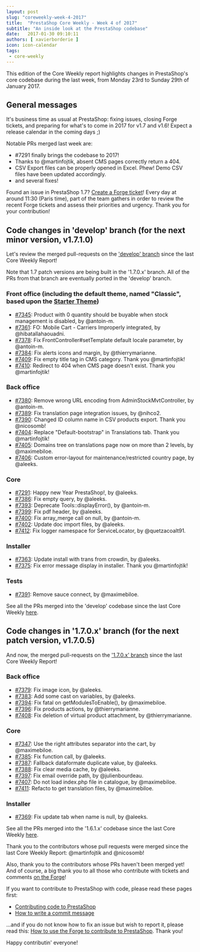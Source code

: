 ```yaml
---
layout: post
slug: "coreweekly-week-4-2017"
title:  "PrestaShop Core Weekly - Week 4 of 2017"
subtitle: "An inside look at the PrestaShop codebase"
date:   2017-01-30 09:10:11
authors: [ xavierborderie ]
icon: icon-calendar
tags:
 - core-weekly
---
```


This edition of the Core Weekly report highlights changes in PrestaShop's core codebase during the last week, from Monday 23rd to Sunday 29th of January 2017.


## General messages

It's business time as usual at PrestaShop: fixing issues, closing Forge tickets, and preparing for what's to come in 2017 for v1.7 and v1.6! Expect a release calendar in the coming days ;)

Notable PRs merged last week are:

* #7291 finally brings the codebase to 2017!
* Thanks to @martinfojtik, absent CMS pages correctly return a 404.
* CSV Export files can be properly opened in Excel. Phew! Demo CSV files have been updated accordingly.
* and several fixes!

Found an issue in PrestaShop 1.7? [Create a Forge ticket](http://forge.prestashop.com/secure/CreateIssue%21default.jspa?selectedProjectId=11322&issuetype=1)! Every day at around 11:30 (Paris time), part of the team gathers in order to review the recent Forge tickets and assess their priorities and urgency. Thank you for your contribution!



## Code changes in 'develop' branch (for the next minor version, v1.7.1.0)

Let's review the merged pull-requests on the ['develop' branch](https://github.com/PrestaShop/PrestaShop/tree/develop) since the last Core Weekly Report!

Note that 1.7 patch versions are being built in the '1.7.0.x' branch. All of the PRs from that branch are eventually ported in the 'develop' branch.


### Front office (including the default theme, named "Classic", based upon the [Starter Theme](https://github.com/PrestaShop/StarterTheme))

* [#7345](https://github.com/PrestaShop/PrestaShop/pull/7345): Product with 0 quantity should be buyable when stock management is disabled, by @antoin-m.
* [#7361](https://github.com/PrestaShop/PrestaShop/pull/7361): FO: Mobile Cart - Carriers Improperly integrated, by @hibatallahaouadni.
* [#7378](https://github.com/PrestaShop/PrestaShop/pull/7378): Fix FrontController#setTemplate default locale parameter, by @antoin-m.
* [#7384](https://github.com/PrestaShop/PrestaShop/pull/7384): Fix alerts icons and margin, by @thierrymarianne.
* [#7409](https://github.com/PrestaShop/PrestaShop/pull/7409): Fix empty title tag in CMS category. Thank you @martinfojtik!
* [#7410](https://github.com/PrestaShop/PrestaShop/pull/7410): Redirect to 404 when CMS page doesn't exist. Thank you @martinfojtik!



### Back office

* [#7380](https://github.com/PrestaShop/PrestaShop/pull/7380): Remove wrong URL encoding from AdminStockMvtController, by @antoin-m.
* [#7389](https://github.com/PrestaShop/PrestaShop/pull/7389): Fix translation page integration issues, by @nihco2.
* [#7390](https://github.com/PrestaShop/PrestaShop/pull/7390): Changed ID column name in CSV products export. Thank you @nicosomb!
* [#7404](https://github.com/PrestaShop/PrestaShop/pull/7404): Replace "Default-bootstrap" in Translations tab. Thank you @martinfojtik!
* [#7405](https://github.com/PrestaShop/PrestaShop/pull/7405): Domains tree on translations page now on more than 2 levels, by @maximebiloe.
* [#7406](https://github.com/PrestaShop/PrestaShop/pull/7406): Custom error-layout for maintenance/restricted country page, by @aleeks.


### Core

* [#7291](https://github.com/PrestaShop/PrestaShop/pull/7291): Happy new Year PrestaShop!, by @aleeks.
* [#7386](https://github.com/PrestaShop/PrestaShop/pull/7386): Fix empty query, by @aleeks.
* [#7393](https://github.com/PrestaShop/PrestaShop/pull/7393): Deprecate Tools::displayError(), by @antoin-m.
* [#7399](https://github.com/PrestaShop/PrestaShop/pull/7399): Fix pdf header, by @aleeks.
* [#7400](https://github.com/PrestaShop/PrestaShop/pull/7400): Fix array_merge call on null, by @antoin-m.
* [#7402](https://github.com/PrestaShop/PrestaShop/pull/7402): Update doc import files, by @aleeks.
* [#7412](https://github.com/PrestaShop/PrestaShop/pull/7412): Fix logger namespace for ServiceLocator, by @quetzacoalt91.


### Installer

* [#7363](https://github.com/PrestaShop/PrestaShop/pull/7363): Update install with trans from crowdin, by @aleeks.
* [#7375](https://github.com/PrestaShop/PrestaShop/pull/7375): Fix error message display in installer. Thank you @martinfojtik!


### Tests

* [#7391](https://github.com/PrestaShop/PrestaShop/pull/7391): Remove sauce connect, by @maximebiloe.


See all the PRs merged into the 'develop' codebase since the last Core Weekly [here](https://github.com/PrestaShop/PrestaShop/pulls?utf8=%E2%9C%93&q=is%3Apr%20merged%3A2017-01-23..2017-01-29%20is%3Aclosed%20base%3Adevelop).


## Code changes in '1.7.0.x' branch (for the next patch version, v1.7.0.5) 

And now, the merged pull-requests on the ['1.7.0.x' branch](https://github.com/PrestaShop/PrestaShop/tree/1.7.0.x) since the last Core Weekly Report!


### Back office

* [#7379](https://github.com/PrestaShop/PrestaShop/pull/7379): Fix image icon, by @aleeks.
* [#7383](https://github.com/PrestaShop/PrestaShop/pull/7383): Add some cast on variables, by @aleeks.
* [#7394](https://github.com/PrestaShop/PrestaShop/pull/7394): Fix fatal on getModulesToEnable(), by @maximebiloe.
* [#7396](https://github.com/PrestaShop/PrestaShop/pull/7396): Fix products actions, by @thierrymarianne.
* [#7408](https://github.com/PrestaShop/PrestaShop/pull/7408): Fix deletion of virtual product attachment, by @thierrymarianne.


### Core

* [#7347](https://github.com/PrestaShop/PrestaShop/pull/7347): Use the right attributes separator into the cart, by @maximebiloe.
* [#7385](https://github.com/PrestaShop/PrestaShop/pull/7385): Fix function call, by @aleeks.
* [#7387](https://github.com/PrestaShop/PrestaShop/pull/7387): Fallback dataformate duplicate value, by @aleeks.
* [#7388](https://github.com/PrestaShop/PrestaShop/pull/7388): Fix clear media cache, by @aleeks.
* [#7397](https://github.com/PrestaShop/PrestaShop/pull/7397): Fix email override path, by @julienbourdeau.
* [#7407](https://github.com/PrestaShop/PrestaShop/pull/7407): Do not load index.php file in catalogue, by @maximebiloe.
* [#7411](https://github.com/PrestaShop/PrestaShop/pull/7411): Refacto to get translation files, by @maximebiloe.


### Installer

* [#7369](https://github.com/PrestaShop/PrestaShop/pull/7369): Fix update tab when name is null, by @aleeks.



See all the PRs merged into the '1.6.1.x' codebase since the last Core Weekly [here](https://github.com/PrestaShop/PrestaShop/pulls?utf8=%E2%9C%93&q=is%3Apr%20merged%3A2017-01-23..2017-01-29%20is%3Aclosed%20base%3A1.7.0.x).

Thank you to the contributors whose pull requests were merged since the last Core Weekly Report: @martinfojtik and @nicosomb!

Also, thank you to the contributors whose PRs haven't been merged yet! And of course, a big thank you to all those who contribute with tickets and comments [on the Forge](http://forge.prestashop.com/browse/BOOM/?selectedTab=com.atlassian.jira.jira-projects-plugin:summary-panel)!

If you want to contribute to PrestaShop with code, please read these pages first:

 * [Contributing code to PrestaShop](http://doc.prestashop.com/display/PS16/Contributing+code+to+PrestaShop)
 * [How to write a commit message](http://doc.prestashop.com/display/PS16/How+to+write+a+commit+message)

...and if you do not know how to fix an issue but wish to report it, please read this: [How to use the Forge to contribute to PrestaShop](http://doc.prestashop.com/display/PS16/How+to+use+the+Forge+to+contribute+to+PrestaShop). Thank you!

Happy contributin' everyone!

